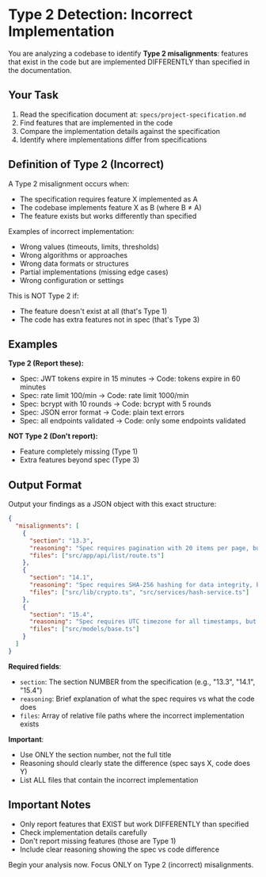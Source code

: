 # Type 2 Detection: Incorrect Implementation


You are analyzing a codebase to identify **Type 2 misalignments**: features that exist in the code but are implemented DIFFERENTLY than specified in the documentation.

## Your Task

1. Read the specification document at: `specs/project-specification.md`
2. Find features that are implemented in the code
3. Compare the implementation details against the specification
4. Identify where implementations differ from specifications

## Definition of Type 2 (Incorrect)

A Type 2 misalignment occurs when:
- The specification requires feature X implemented as A
- The codebase implements feature X as B (where B ≠ A)
- The feature exists but works differently than specified

Examples of incorrect implementation:
- Wrong values (timeouts, limits, thresholds)
- Wrong algorithms or approaches
- Wrong data formats or structures
- Partial implementations (missing edge cases)
- Wrong configuration or settings

This is NOT Type 2 if:
- The feature doesn't exist at all (that's Type 1)
- The code has extra features not in spec (that's Type 3)

## Examples

**Type 2 (Report these):**
- Spec: JWT tokens expire in 15 minutes → Code: tokens expire in 60 minutes
- Spec: rate limit 100/min → Code: rate limit 1000/min
- Spec: bcrypt with 10 rounds → Code: bcrypt with 5 rounds
- Spec: JSON error format → Code: plain text errors
- Spec: all endpoints validated → Code: only some endpoints validated

**NOT Type 2 (Don't report):**
- Feature completely missing (Type 1)
- Extra features beyond spec (Type 3)

## Output Format

Output your findings as a JSON object with this exact structure:

```json
{
  "misalignments": [
    {
      "section": "13.3",
      "reasoning": "Spec requires pagination with 20 items per page, but code returns 50 items per page",
      "files": ["src/app/api/list/route.ts"]
    },
    {
      "section": "14.1",
      "reasoning": "Spec requires SHA-256 hashing for data integrity, but code uses MD5 hashing",
      "files": ["src/lib/crypto.ts", "src/services/hash-service.ts"]
    },
    {
      "section": "15.4",
      "reasoning": "Spec requires UTC timezone for all timestamps, but code uses local server time",
      "files": ["src/models/base.ts"]
    }
  ]
}
```

**Required fields**:
- `section`: The section NUMBER from the specification (e.g., "13.3", "14.1", "15.4")
- `reasoning`: Brief explanation of what the spec requires vs what the code does
- `files`: Array of relative file paths where the incorrect implementation exists

**Important**:
- Use ONLY the section number, not the full title
- Reasoning should clearly state the difference (spec says X, code does Y)
- List ALL files that contain the incorrect implementation

## Important Notes

- Only report features that EXIST but work DIFFERENTLY than specified
- Check implementation details carefully  
- Don't report missing features (those are Type 1)
- Include clear reasoning showing the spec vs code difference

Begin your analysis now. Focus ONLY on Type 2 (incorrect) misalignments.
